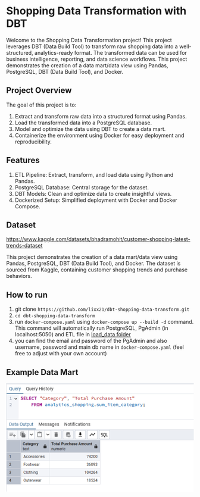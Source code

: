 # Shopping Data Transformation with DBT

Welcome to the Shopping Data Transformation project! This project leverages DBT (Data Build Tool) to transform raw shopping data into a well-structured, analytics-ready format. The transformed data can be used for business intelligence, reporting, and data science workflows. This project demonstrates the creation of a data mart/data view using Pandas, PostgreSQL, DBT (Data Build Tool), and Docker. 

## Project Overview

The goal of this project is to:

1. Extract and transform raw data into a structured format using Pandas.
2. Load the transformed data into a PostgreSQL database.
3. Model and optimize the data using DBT to create a data mart.
4. Containerize the environment using Docker for easy deployment and reproducibility.

## Features

1. ETL Pipeline: Extract, transform, and load data using Python and Pandas.
2. PostgreSQL Database: Central storage for the dataset.
3. DBT Models: Clean and optimize data to create insightful views.
4. Dockerized Setup: Simplified deployment with Docker and Docker Compose.

## Dataset
https://www.kaggle.com/datasets/bhadramohit/customer-shopping-latest-trends-dataset

This project demonstrates the creation of a data mart/data view using Pandas, PostgreSQL, DBT (Data Build Tool), and Docker. The dataset is sourced from Kaggle, containing customer shopping trends and purchase behaviors.

## How to run
1. git clone `https://github.com/lixx21/dbt-shopping-data-transform.git`
2. `cd dbt-shopping-data-transform` 
3. run `docker-compose.yaml` using `docker-compose up --build -d` command. This command will automatically run PostgreSQL, PgAdmin (in localhost:5050) and ETL file in [load_data folder](/load_data)
4. you can find the email and password of the PgAdmin and also username, password and main db name in `docker-compose.yaml` (feel free to adjust with your own account)

## Example Data Mart

![view-data-sum-itme-category.png](./images/view-data-sum-item-category.png)
